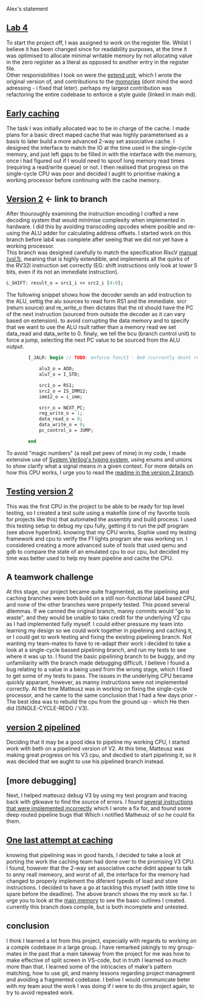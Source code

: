  Alex's statement
## [Lab 4](https://github.com/sirampy/Team22/tree/lab4_done) 
To start the project off, I was assigned to work on the register file. Whilst I believe it has been changed since for readability purposes, at the time it was optimised to allocate minimal writable memory by not allocating value in the zero register as a literal as opposed to another entry in the register file. <br>
Other responisbilities I took on were the [extend unit](https://github.com/sirampy/Team22/commit/8046c70e6c0b46a0f447cb3f9c315dfc568c1c5e), which I wrote the original version of, and contributions to the [momories](https://github.com/sirampy/Team22/commit/06211f12d052c2f46c33523db0930d9b1946ce8c) (dont mind the word adressing - i fixed that leter). 
perhaps my largest contribution was refactoring the entire codebase to enforce a style guide (linked in main md).

## [Early caching](https://github.com/sirampy/Team22/commit/290ba29df5d0e37dceab914ae316e38cee569d93)
The task I was initially allocated wac to be in charge of the cache. I made plans for a basic direct maped cache that was highly parameterised as a basis to later build a more advanced 2-way set associative cache. I designed the interface to match the IO at the time used in the single-cycle memory, and just left gaps to be filled in with the interface with the memory, once i had figured out if I would need to spoof long memory read times (requiring a read/write queue) or not. I then realised that progress on the single-cycle CPU was poor and decided I aught to prioritise making a working processor before continuing with the cache memory.

## [Version 2](https://github.com/sirampy/Team22/tree/version-2) <- link to branch 
After thouroughly examining the instruction encoding I crafted a new decoding system that would minimise complexity when implemented in hardware. I did this by avoiding transcoding opcodes where posible and re-using the ALU adder for calculating address offsets. I started work on this branch before lab4 was complete after seeing that we did not yet have a working processor. <br> This branch was designed carefully to match the specification RiscV [manual (vol.1)](https://riscv.org/wp-content/uploads/2017/05/riscv-spec-v2.2.pdf), meaning that is highly extendible, and implements all the quirks of the RV32I instruction set correctly (EG: shift instructions only look at lower 5 bits, even if its not an immediate instruction).
```sv
L_SHIFT: result_o = src1_i << src2_i [4:0];
```
The following snippet shows how the decoder sends an add instruction to the ALU, settig the alu sources to read form RS1 and the immediate. srcr (return source) and re_write_o then dictates that the rd should have the PC of the next instruction (sourced from outside the decoder as it can vary based on extension). to avoid corrupting the data memory and to specify that we want to use the ALU rsult rather than a memory read we set data_read and data_write to 0. finaly, we tell the bcu (branch control unit) to force a jump, selecting the next PC value to be sourced from the ALU output.
```sv
        I_JALR: begin // TODO: enforce funct3 - 0x0 (currently dosnt respect reserved instructions - fixing this is only necesarry to enable extensions)

            alu3_o = ADD;
            alu7_o = I_STD;

            src1_o = RS1;
            src2_o = IS_IMM12;
            imm12_o = i_imm;

            srcr_o = NEXT_PC;
            reg_write_o = 1;
            data_read_o = 0;
            data_write_o = 0;
            pc_control_o = JUMP;

        end 
```
To avoid "magic numbers" (a reall pet peev of mine) in my code, I made extensive use of [System Verilog's typing system](http://www.ece.uah.edu/~gaede/cpe526/SystemVerilog_3.1a.pdf), using enums and unions to show clarify what a signal means in a given context. 
For more details on how this CPU works, I urge you to read the [readme in the version 2 branch](https://github.com/sirampy/Team22/tree/version-2).
## [Testing version 2](https://github.com/sirampy/Team22/blob/version-2/testing_results.md)
This was the first CPU in the project to be able to be ready for top level testing, so I created a test suite using a makefile (one of my favorite tools for projects like this) that automated the assembly and build process. I used this testing setup to debug my cpu fully, getting it to run the pdf program (see above hyperlink). knowing that my CPU works, Sophie used my testing framework and cpu to verify the F1 lights program she was working on. I considered creating a more advanced suite of tools that used qemu and gdb to compare the state of an emulated cpu to our cpu, but decided my time was better used to help my team pipeline and cache the CPU. 

## A teamwork challenge
At this stage, our project became quite fragmented, as the pipelining and caching branches were both build on a still non-functional lab4 based CPU, and none of the other branches were properly tested. This posed several dilemmas. If we canned the original branch, manny commits would "go to waste", and they would be unable to take credit for the underlying V2 cpu as I had implemented fully myself. I could either pressure my team into learning my design so we could work together in pipelining and caching it, or I could get to work testing and fixing the existing pipelining branch. Not wanting my team-mates to have to re-adapt their work i decided to take a look at a single-cycle bassed pipelining branch, and run my tests to see where it was up to. I found the basic pipelining branch to be buggy, and my unfamiliarity with the branch made debugging difficult. I believe I found a bug relating to a value in a being used from the wrong stage, which I fixed to get some of my tests to pass. The issues in the underlying CPU became quickly apparant, however, as manny instructions were not implemented correctly. At the time Matteusz was in working on fixing the single-cycle processor, and he came to the same conclusion that I had a few days prior - The best idea was to rebuild the cpu from the ground up - which He then did (SINGLE-CYCLE-REDO / V3).

## [version 2 pipelined](https://github.com/sirampy/Team22/commits/v2-full)
Deciding that it may be a good idea to pipeline my working CPU, I started work with beth on a pipelined version of V2. At this time, Matteusz was making great progress on his V3 cpu, and decdied to start pipelining it, so it was decided that we aught to use his pipelined branch instead. 

## [more debugging]
Next, I helped matteusz debug V3 by using my test program and tracing back with gtkwave to find the source of errors. I found [several instructions that were implemented incorrectly](https://github.com/sirampy/Team22/commit/dca8e37341164e2bc947b2be00f10a04f59c5d2d) which I wrote a fix for, and found some deep routed pipeline bugs that Which i notified Matheusz of so he could fix them. 
## [One last attempt at caching](https://github.com/sirampy/Team22/tree/V3-PIPELINED%2BCACHED)
knowing that pipelining was in good hands, I decided to take a look at porting the work the caching team had done over to the promising V3 CPU. I found, however that the 2-way set associative cache didnt appear to talk to anny reall memeory, and worst of all, the interface for the memory had changed to properly implement the diferent typeds of load and store instructions. I decided to have a go at tackling this myself (with little time to spare before the deadline). The above branch shows the my work so far. I urge you to look at the [main memory](https://github.com/sirampy/Team22/blob/V3-PIPELINED%2BCACHED/rtl/main_mem.sv) to see the basic outlines I created. currently this branch does compile, but is both incomplete and untested.

## conclusion
I think I learned a lot from this project, especially with regards to working on a comple codebase in a large group. I have remarked jokingly to my group-mates in the past that a main takeway from the project for me was how to make effective of split screen in VS-code, but in truth I learned so much more than that. I learned some of the intricacies of make's pattern matching, how to use git, and manny lessons regarding project managment and avoiding a fragmented codebase. I belive I would communicate beter with my team aout the work I was doing if i were to do this project again, to try to avoid repeated work.